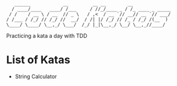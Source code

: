 ```
   ______            __         __ __        __              
  / ____/____   ____/ /___     / //_/____ _ / /_ ____ _ _____
 / /    / __ \ / __  // _ \   / ,<  / __ `// __// __ `// ___/
/ /___ / /_/ // /_/ //  __/  / /| |/ /_/ // /_ / /_/ /(__  )
\____/ \____/ \__,_/ \___/  /_/ |_|\__,_/ \__/ \__,_//____/  
```
Practicing a kata a day with TDD

# List of Katas
* String Calculator
